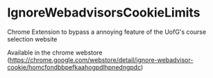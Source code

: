 # IgnoreWebadvisorsCookieLimits
Chrome Extension to bypass a annoying feature of the UofG's course selection website 

Available in the chrome webstore (https://chrome.google.com/webstore/detail/ignore-webadvisor-cookie/homcfondbbpefkaahogpdlhpnedngpdc)
